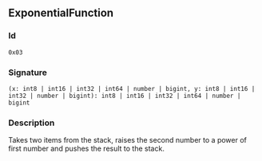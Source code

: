 <!--
THIS FILE IS GENERATED. DO NOT EDIT MANUALLY!
-->
## ExponentialFunction

### Id

`0x03`
### Signature

`(x: int8 | int16 | int32 | int64 | number | bigint, y: int8 | int16 | int32 | number | bigint): int8 | int16 | int32 | int64 | number | bigint`

### Description

Takes two items from the stack, raises the second number to a power of first number and pushes the result to the stack.
